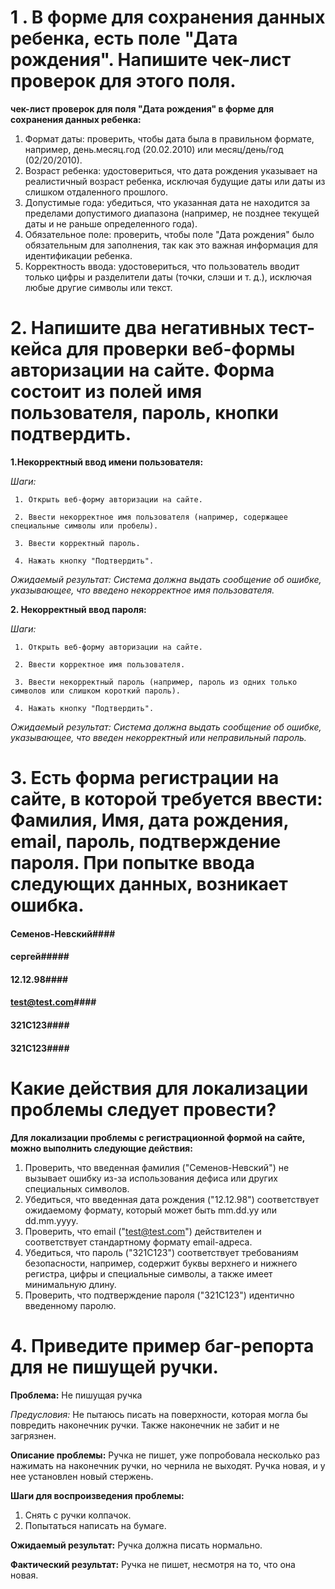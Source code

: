 # 1 . В форме для сохранения данных ребенка, есть поле "Дата рождения". Напишите чек-лист проверок для этого поля.

**чек-лист проверок для поля "Дата рождения" в форме для сохранения данных ребенка:**

1. Формат даты: проверить, чтобы дата была в правильном формате, например, день.месяц.год (20.02.2010) или месяц/день/год (02/20/2010).
2. Возраст ребенка: удостовериться, что дата рождения указывает на реалистичный возраст ребенка, исключая будущие даты или даты из слишком отдаленного прошлого.
3. Допустимые года: убедиться, что указанная дата не находится за пределами допустимого диапазона (например, не позднее текущей даты и не раньше определенного года).
4. Обязательное поле: проверить, чтобы поле "Дата рождения" было обязательным для заполнения, так как это важная информация для идентификации ребенка.
5. Корректность ввода: удостовериться, что пользователь вводит только цифры и разделители даты (точки, слэши и т. д.), исключая любые другие символы или текст.


# 2. Напишите два негативных тест-кейса для проверки веб-формы авторизации на сайте. Форма состоит из полей имя пользователя, пароль, кнопки подтвердить.


**1.Некорректный ввод имени пользователя:**

*Шаги:*

     1. Открыть веб-форму авторизации на сайте.
     
     2. Ввести некорректное имя пользователя (например, содержащее специальные символы или пробелы).
     
     3. Ввести корректный пароль.
     
     4. Нажать кнопку "Подтвердить".
     
*Ожидаемый результат: Система должна выдать сообщение об ошибке, указывающее, что введено некорректное имя пользователя.*

**2. Некорректный ввод пароля:**

  *Шаги:*
  
     1. Открыть веб-форму авторизации на сайте.
     
     2. Ввести корректное имя пользователя.
     
     3. Ввести некорректный пароль (например, пароль из одних только символов или слишком короткий пароль).
     
     4. Нажать кнопку "Подтвердить".
     
  *Ожидаемый результат: Система должна выдать сообщение об ошибке, указывающее, что введен некорректный или неправильный пароль.*

# 3. Есть форма регистрации на сайте, в которой требуется ввести: Фамилия, Имя, дата рождения, email, пароль, подтверждение пароля. При попытке ввода следующих данных, возникает ошибка.

#### Семенов-Невский####
#### сергей#####
#### 12.12.98####
#### test@test.com####
#### 321C123####
#### 321С123####

# Какие действия для локализации проблемы следует провести?


**Для локализации проблемы с регистрационной формой на сайте, можно  выполнить следующие действия:**


1. Проверить, что введенная фамилия ("Семенов-Невский") не вызывает ошибку из-за использования дефиса или других специальных символов. 
2. Убедиться, что введенная дата рождения ("12.12.98") соответствует ожидаемому формату, который может быть mm.dd.yy или dd.mm.yyyy.
3. Проверить, что email ("test@test.com") действителен и соответствует стандартному формату email-адреса.
4. Убедиться, что пароль ("321C123") соответствует требованиям безопасности, например, содержит буквы верхнего и нижнего регистра, цифры и специальные символы, а также имеет минимальную длину.
5. Проверить, что подтверждение пароля ("321C123") идентично введенному паролю.


# 4. Приведите пример баг-репорта для не пишущей ручки.


**Проблема:**  Не пишущая ручка

*Предусловия:*
Не пытаюсь писать на поверхности, которая могла бы повредить наконечник ручки. Также  наконечник не забит и не загрязнен.


**Описание проблемы:**
Ручка не пишет,  уже попробовала несколько раз нажимать на наконечник ручки, но чернила не выходят. Ручка новая, и у нее установлен новый стержень.

**Шаги для воспроизведения проблемы:**
1. Снять с ручки колпачок.
2. Попытаться написать на бумаге.

**Ожидаемый результат:**
Ручка должна писать нормально.

**Фактический результат:**
Ручка не пишет, несмотря на то, что она новая.
